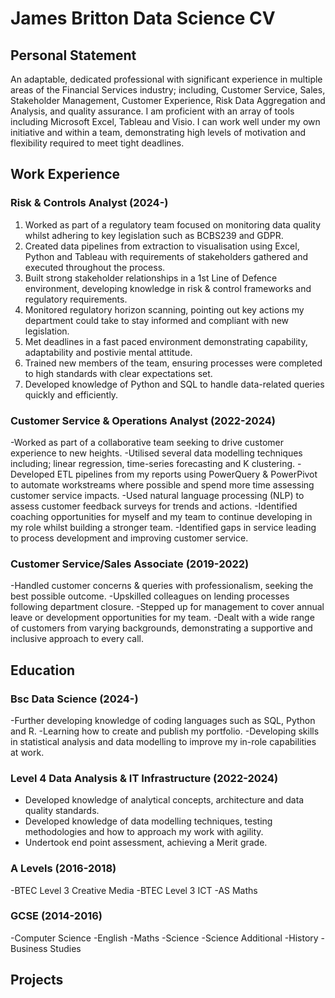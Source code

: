 # James Britton Data Science CV

## Personal Statement

An adaptable, dedicated professional with significant experience in multiple areas of the Financial Services industry; including, Customer Service, Sales, Stakeholder Management, Customer Experience, Risk Data Aggregation and Analysis, and quality assurance.
I am proficient with an array of tools including Microsoft Excel, Tableau and Visio. I can work well under my own initiative and within a team, demonstrating high levels of motivation and flexibility required to meet tight deadlines.

## Work Experience
### Risk & Controls Analyst (2024-)
1. Worked as part of a regulatory team focused on monitoring data quality whilst adhering to key legislation such as BCBS239 and GDPR.
2.  Created data pipelines from extraction to visualisation using Excel, Python and Tableau with requirements of stakeholders gathered and executed throughout the process.
3.  Built strong stakeholder relationships in a 1st Line of Defence environment, developing knowledge in risk & control frameworks and regulatory requirements.
4.  Monitored regulatory horizon scanning, pointing out key actions my department could take to stay informed and compliant with new legislation.
5.  Met deadlines in a fast paced environment demonstrating capability, adaptability and postivie mental attitude.
6.  Trained new members of the team, ensuring processes were completed to high standards with clear expectations set.
7.  Developed knowledge of Python and SQL to handle data-related queries quickly and efficiently.

### Customer Service & Operations Analyst (2022-2024)
-Worked as part of a collaborative team seeking to drive customer experience to new heights.
-Utilised several data modelling techniques including; linear regression, time-series forecasting and K clustering.
-Developed ETL pipelines from my reports using PowerQuery & PowerPivot to automate workstreams where possible and spend more time assessing customer service impacts.
-Used natural language processing (NLP) to assess customer feedback surveys for trends and actions.
-Identified coaching opportunities for myself and my team to continue developing in my role whilst building a stronger team.
-Identified gaps in service leading to process development and improving customer service.

### Customer Service/Sales Associate (2019-2022)
-Handled customer concerns & queries with professionalism, seeking the best possible outcome.
-Upskilled colleagues on lending processes following department closure.
-Stepped up for management to cover annual leave or development  opportunities for my team.
-Dealt with a wide range of customers from varying backgrounds, demonstrating a supportive and inclusive approach to every call.

## Education
### Bsc Data Science (2024-)
-Further developing knowledge of coding languages such as SQL, Python and R.
-Learning how to create and publish my portfolio.
-Developing skills in statistical analysis and data modelling to improve my in-role capabilities at work.

### Level 4 Data Analysis & IT Infrastructure (2022-2024)
- Developed knowledge of analytical concepts, architecture and data quality standards.
- Developed knowledge of data modelling techniques, testing methodologies and how to approach my work with agility.
- Undertook end point assessment, achieving a Merit grade.

### A Levels (2016-2018)
-BTEC Level 3 Creative Media
-BTEC Level 3 ICT
-AS Maths

### GCSE (2014-2016)
-Computer Science
-English
-Maths
-Science
-Science Additional
-History
-Business Studies

## Projects




